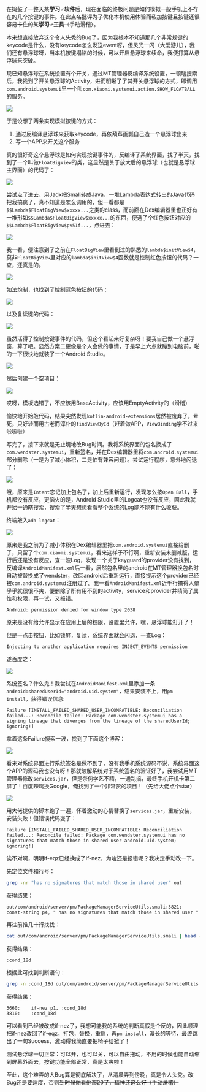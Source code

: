 在捣鼓了一整天某**学习♂软件**后，现在面临的终极问题是如何模拟一般手机上不存在的几个按键的事件。~~在此点名批评为了优化本机使用体验而私加按键且按键还很容易卡住的某**学习♂工具**（手动滑稽）~~。

本来想直接放弃这个令人头秃的Bug了，因为我根本不知道那几个非常规键的keycode是什么，没有keycode怎么发送event呀，但灵光一闪（大爱游儿），我们还有悬浮球呀，当本机按键塌陷的时候，可以开启悬浮球来续命，我便打算从悬浮球来突破。

现已知悬浮球在系统设置有个开关，通过MT管理器反编译系统设置，一顿瞎搜索后，我找到了开关悬浮球的Activity，进而明晰了了其开关悬浮球的方式，即调用`com.android.systemui`里一个叫`com.xiaomi.systemui.action.SHOW_FLOATBALL`的服务。

![](https://cdn.jsdelivr.net/gh/wenxuanjun/CDN@master/images/blog/15/1.jpg)

于是设想了两条实现模拟按键的方式：

1. 通过反编译悬浮球来获取keycode，再依葫芦画瓢自己造一个悬浮球出来
2. 写一个APP来开关这个服务

真的很好奇这个悬浮球是如何实现按键事件的，反编译了系统界面，找了半天，找到了一个叫做`FloatBigView`的类，这显然是关于放大后的悬浮球（也就是悬浮球主界面）的代码了：

![](https://cdn.jsdelivr.net/gh/wenxuanjun/CDN@master/images/blog/15/2.jpg)

尝试点了进去，用Jadx把Smali转成Java，一堆Lambda表达式转出的Java代码把我搞疯了，真不知道是怎么调用的，但一看都是`$$Lambda$FloatBigView$xxxxx...`之类的class，而前面在Dex编辑器里也正好有一堆形如`$$Lambda$FloatBigView$xxxxx...`的东西，便选了个红色按钮对应的`$$Lambda$FloatBigView$pv51f...`，点进去：

![](https://cdn.jsdelivr.net/gh/wenxuanjun/CDN@master/images/blog/15/3.jpg)

我一看，便注意到了之前在`FloatBigView`里看到过的熟悉的`lambda$initView$4`，莫非`FloatBigView`里对应的`lambda$initView$4`函数就是控制红色按钮的代码？一查，还真是的。

![](https://cdn.jsdelivr.net/gh/wenxuanjun/CDN@master/images/blog/15/4.jpg)

如法炮制，也找到了控制蓝色按钮的代码：

![](https://cdn.jsdelivr.net/gh/wenxuanjun/CDN@master/images/blog/15/5.jpg)

以及复读键的代码：

![](https://cdn.jsdelivr.net/gh/wenxuanjun/CDN@master/images/blog/15/6.jpg)

虽然活得了控制按键事件的代码，但这个看起来好复杂呀！要我自己做一个悬浮窗，算了吧。显然方案二更像是个人会做的事情，于是早上六点就蹦到电脑前，啪的一下很快地就装了一个Android Studio。

![](https://cdn.jsdelivr.net/gh/wenxuanjun/CDN@master/images/blog/15/7.jpg)

然后创建一个空项目：

![](https://cdn.jsdelivr.net/gh/wenxuanjun/CDN@master/images/blog/15/8.jpg)

哎呀，模板选错了，不应该用BaseActivity，应该用EmptyActivity的（滑稽）

愉快地开始敲代码，结果突然发现`kotlin-android-extensions`居然被废弃了，晕死，只好转而用古老而淳朴的`findViewById`（赶着做APP，`ViewBinding`学不过来啦啦啦）

写完了，接下来就是无止境地改Bug时间。我将系统界面的包名换成了`com.wendster.systemui`，重新签名，并在Dex编辑器里将`com.android.systemui`部分删除（一是为了减小体积，二是怕有兼容问题）。尝试运行程序，意外地闪退了：

![](https://cdn.jsdelivr.net/gh/wenxuanjun/CDN@master/images/blog/15/9.jpg)

哦，原来是`Intent`忘记加上包名了，加上后重新运行，发现怎么按`Open Ball`，手机都没有反应，更恼火的是，Android Studio里的Logcat也没有反应，因此我就开始一通瞎搜索，搜索了半天想想看看整个系统的Log能不能有什么收获。

终端敲入`adb logcat`：

![](https://cdn.jsdelivr.net/gh/wenxuanjun/CDN@master/images/blog/15/10.jpg)

原来是我之前为了减小体积在Dex编辑器里把`com.android.systemui`直接给删了，只留了个`com.xiaomi.systemui`，看来这样子不行啊，重新安装未删减版，运行后还是没有反应，查一波Log，发现一个关于keyguard的provider没有找到，反编译`AndroidManifest.xml`后一看，居然包名里的android在MT管理器换包名时自动被替换成了wendster，改回android后重新运行，直接提示这个provider已经被`com.android.systemui`注册过了。我一看`AndroidManifest.xml`近千行搞得人晕乎乎就很很不爽，便删除了所有用不到的activity，service和provider并精简了属性和权限，再一试，又报错。

```
Android: permission denied for window type 2038
```

原来是没有给允许显示在应用上层的权限，设置里允许，嘿，悬浮球能打开了！

但是一点击按钮，比如锁屏，复读，系统界面就会闪退，一查Log：

```
Injecting to another application requires INJECT_EVENTS permission
```

遂百度之：

![](https://cdn.jsdelivr.net/gh/wenxuanjun/CDN@master/images/blog/15/11.jpg)

系统签名？什么鬼！我尝试在`AndroidManifest.xml`里添加一条`android:sharedUserId="android.uid.system"`，结果安装不上，用`pm install`，获得错误信息:

```
Failure [INSTALL_FAILED_SHARED_USER_INCOMPATIBLE: Reconciliation failed...: Reconcile failed: Package com.wendster.systemui has a signing lineage that diverges from the lineage of the sharedUserId; ignoring!]
```

拿着这条Failure搜索一波，找到了下面这个博客：

![](https://cdn.jsdelivr.net/gh/wenxuanjun/CDN@master/images/blog/15/12.jpg)

看来对系统界面进行系统签名是做不到了，没有我手机系统源码不说，系统界面这个APP的源码我也没有呀！那就破解系统对于系统签名的验证好了，我尝试用MT管理器修改`services.jar`，但是奈何学艺不精，一通乱搞，最终手机开机卡第二屏了！百度辣鸡换Google，俺找到了一个非常赞的项目！（先给大佬点个star）

![](https://cdn.jsdelivr.net/gh/wenxuanjun/CDN@master/images/blog/15/13.jpg)

用大佬提供的脚本跑了一遍，怀着激动的心情替换了`services.jar`，重新安装，安装失败！但错误代码变了：

```
Failure [INSTALL_FAILED_SHARED_USER_INCOMPATIBLE: Reconciliation failed...: Reconcile failed: Package com.wendster.systemui has no signatures that match those in shared user android.uid.system; ignoring!]
```

诶不对啊，明明if-eqz已经换成了if-nez，为啥还是报错呢？我决定手动改一下。

先定位文件和行号：

```bash
grep -nr "has no signatures that match those in shared user" out
```

获得结果：

```
out/com/android/server/pm/PackageManagerServiceUtils.smali:3821:    const-string p4, " has no signatures that match those in shared user "
```

再往前推几十行找找：

```bash
cat out/com/android/server/pm/PackageManagerServiceUtils.smali | head -n 3821 | tail -n +3780 | grep ':cond_' | tail -1
```

获得结果：

```
:cond_18d
```

根据此可找到判断语句：

```bash
grep -n :cond_18d out/com/android/server/pm/PackageManagerServiceUtils.smali
```

获得结果：

```
3660:    if-nez p1, :cond_18d
3810:    :cond_18d
```

可以看到已经被改成if-nez了，我想可能我的系统的判断真假是个反的，因此顺理把if-nez改回了if-eqz，打包，替换，重启，再`pm install`，漫长的等待，最终跳出了一句Success，激动得我简直要把椅子给掀了！

测试悬浮球一切正常：可以开，也可以关，可以自由拖动，不用的时候也能自动缩到屏幕外面去，按键功能全部正常，真是太爽啦！

至此，这个难弄的大Bug算是彻底解决了，从清晨弄到傍晚，真是令人头秃。改Bug还是要适度，否则~~到时候你看他都20了，精神还这么好（手动滑稽）~~